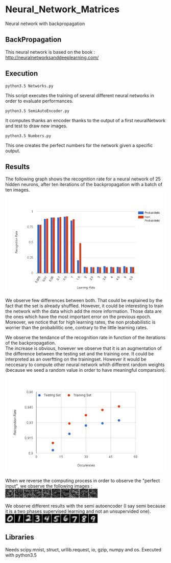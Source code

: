 # Neural_Network_Matrices
Neural network with backpropagation

## BackPropagation
This neural network is based on the book : http://neuralnetworksanddeeplearning.com/

## Execution
```
python3.5 Networks.py
```
This script executes the training of several different neural networks in order to evaluate performances.  

```
python3.5 SemiAutoEncoder.py
```
It computes thanks an encoder thanks to the output of a first neuralNetwork and test to draw new images.  

```
python3.5 Numbers.py
```
This one creates the perfect numbers for the network given a specific output.


## Results
The following graph shows the recognition rate for a neural network of 25 hidden neurons, after ten iterations of the backpropagation with a batch of ten images.  
![ResultLearningRate](https://raw.githubusercontent.com/Jeanselme/Neural_Network_Matrices/master/Images/Recognition-LearningRate.png)

We observe few differences between both. That could be explained by the fact that the set is already shuffled. However, it could be interesting to train the network with the data which add the more information. Those data are the ones which have the most important error on the previous epoch.  
Moreover, we notice that for high learning rates, the non probabilistic is worrier than the probabilitic one, contrary to the little learning rates.  

We observe the tendance of the recognition rate in function of the iterations of the backpropagation.  
The increase is obvious, however we observe that it is an augmentation of the difference between the testing set and the training one.
It could be interpreted as an overftting on the trainingset. However it would be neccesary to compute other neural network whith different random weights (because we seed a random value in order to have meaningful comparsion).
![ResultOccurences](https://raw.githubusercontent.com/Jeanselme/Neural_Network_Matrices/master/Images/Recognition-Occurences.png)

When we reverse the computing process in order to observe the "perfect input", we observe the following images :  
![ResultNumbers](https://raw.githubusercontent.com/Jeanselme/Neural_Network_Matrices/master/Images/Numbers.png)

We observe different results with the semi autoencoder (I say semi because it is a two phases supervised learning and not an unsupervided one).  
![ResultNumbersAutoEncoder](https://raw.githubusercontent.com/Jeanselme/Neural_Network_Matrices/master/Images/NumbersSAE.png)

## Libraries
Needs scipy.mnist, struct, urllib.request, io, gzip, numpy and os. Executed with python3.5
